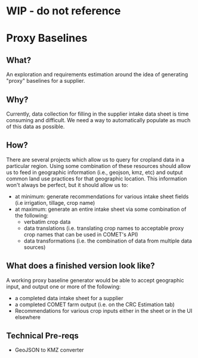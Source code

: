 # WIP - do not reference

# Proxy Baselines

## What?

An exploration and requirements estimation around the idea of generating "proxy" baselines for a supplier.

## Why?

Currently, data collection for filling in the supplier intake data sheet is time consuming and difficult. We need a way to automatically populate as much of this data as possible.

## How?

There are several projects which allow us to query for cropland data in a particular region. Using some combination of these resources should allow us to feed in geographic information (i.e., geojson, kmz, etc) and output common land use practices for that geographic location. This information won't always be perfect, but it should allow us to:

- at minimum: generate recommendations for various intake sheet fields (i.e irrigation, tillage, crop name)
- at maximum: generate an entire intake sheet via some combination of the following:
  - verbatim crop data
  - data translations (i.e. translating crop names to acceptable proxy crop names that can be used in COMET's API)
  - data transformations (i.e. the combination of data from multiple data sources)

## What does a finished version look like?

A working proxy baseline generator would be able to accept geographic input, and output one or more of the following:

- a completed data intake sheet for a supplier
- a completed COMET farm output (i.e. on the CRC Estimation tab)
- Recommendations for various crop inputs either in the sheet or in the UI elsewhere

## Technical Pre-reqs

- GeoJSON to KMZ converter
